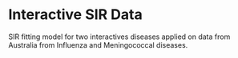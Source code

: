 # Interactive SIR Data

SIR fitting model for two interactives diseases applied on data from Australia from Influenza and Meningococcal diseases.

